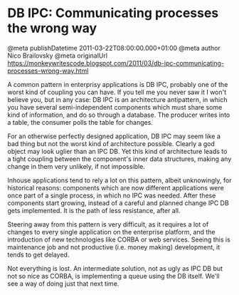 # DB IPC: Communicating processes the wrong way

@meta publishDatetime 2011-03-22T08:00:00.000+01:00
@meta author Nico Brailovsky
@meta originalUrl https://monkeywritescode.blogspot.com/2011/03/db-ipc-communicating-processes-wrong-way.html

A common pattern in enterprisy applications is DB IPC, probably one of the worst kind of coupling you can have. If you tell me you never saw it I won't believe you, but in any case: DB IPC is an architecture antipattern, in which you have several semi-independent components which must share some kind of information, and do so through a database. The producer writes into a table, the consumer polls the table for changes.

For an otherwise perfectly designed application, DB IPC may seem like a bad thing but not the worst kind of architecture possible. Clearly a god object may look uglier than an IPC DB. Yet this kind of architecture leads to a tight coupling between the component's inner data structures, making any change in them very unlikely, if not impossible.

Inhouse applications tend to rely a lot on this pattern, albeit unknowingly, for historical reasons: components which are now different applications were once part of a single process, in which no IPC was needed. After these components start growing, instead of a careful and planned change IPC DB gets implemented. It is the path of less resistance, after all.

Steering away from this pattern is very difficult, as it requires a lot of changes to every single application on the enterprise platform, and the introduction of new technologies like CORBA or web services. Seeing this is maintenance job and not productive (i.e. money making) development, it tends to get delayed.

Not everything is lost. An intermediate solution, not as ugly as IPC DB but not so nice as CORBA, is implementing a queue using the DB itself. We'll see a way of doing just that next time.

